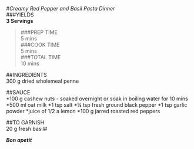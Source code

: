 


#*Creamy Red Pepper and Basil Pasta Dinner*  
###YIELDS    
__3 Servings__

>###PREP TIME  
5 mins  
###COOK TIME  
5 mins  
###TOTAL TIME  
10 mins  

##INGREDIENTS  
300 g dried wholemeal penne

##SAUCE  
 *100 g cashew nuts - soaked overnight or soak in boiling water for 10 mins
 *500 ml oat milk
 *1 tsp salt
 *¼ tsp fresh ground black pepper
 *1 tsp garlic powder
 *juice of 1/2 a lemon
 *100 g jarred roasted red peppers

##TO GARNISH  
20 g fresh basil# 
 
__*Bon apetit*__
